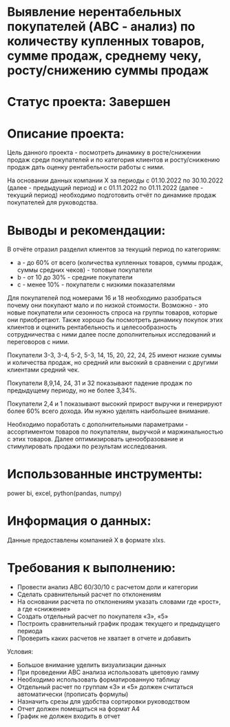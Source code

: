 # Выявление нерентабельных покупателей (ABC - анализ) по количеству купленных товаров, сумме продаж, среднему чеку, росту/снижению суммы продаж

# Статус проекта: Завершен

# Описание проекта:

Цель данного проекта - посмотреть динамику в росте/снижении продаж среди покупателей и по категория клиентов и росту/снижению продаж дать оценку рентабельности работы с ними.

На основании данных компании X за периоды с 01.10.2022 по 30.10.2022 (далее - предыдущий период) и с 01.11.2022 по 01.11.2022 (далее - текущий период)
необходимо подготовить отчёт по динамике продаж покупателей для руководства.


# **Выводы и рекомендации:**

В отчёте отразил разделил клиентов за текущий период по категориям:
- а - до 60%  от всего (количества купленных товаров, суммы продаж, суммы средних чеков) - топовые покупатели
- b - от 10 до 30% - средние покупатели
- c - менее 10% - покупатели с низкими показателями

Для покупателей под номерами 16 и 18 необходимо разобраться почему они покупают мало и по низкой стоимости. Возможно - это новые покупатели или сезонность спроса на группы товаров, которые они приобретают. Также хорошо бы посмотреть динамику покупок этих клиентов и оценить рентабельность и целесообразность сотрудничества с ними далее после
дополнительных исследований и переговоров с ними.

Покупатели 3-3, 3-4, 5-2, 5-3, 14, 15, 20, 22, 24, 25 имеют низкие суммы и количества продаж, но средний или высокий в сравнении с другими клиентами
средний чек.

Покупатели 8,9,14, 24, 31 и 32 показывают падение продаж по предыдущему периоду, но не более 3,34%.

Покупатели 2,4 и 1 показывают высокий прирост выручки и генерируют более 60% всего дохода. Им нужно уделять наибольшее внимание.

Необходимо поработать с дополнительными параметрами - ассортиментом товаров по покупателям, выручкой и маржинальностью с этих товаров.
Далее оптимизировать ценообразование и стимулировать продажи по результам исследования.

# Использованные инструменты:
power bi, excel, python(pandas, numpy) 

# Информация о данных:
Данные предоставлены компанией X в формате xlxs. 

# Требования к выполнению:

- Провести анализ АВС 60/30/10 с расчетом доли и категории
- Сделать сравнительный расчет по отклонениям
- На основании расчета по отклонениям указать словами где «рост», а где «снижение»
- Создать отдельный расчет по покупателя «3», «5»
- Построить сравнительный график продаж текущего и предыдущего периода
- Проверить каких расчетов не хватает в отчете и добавить

Условия:
- Большое внимание уделить визуализации данных
- При проведении АВС анализа использовать цветовую гамму
- Необходимо использовать форматированную таблицу
- Отдельный расчет по группам «3» и «5» должен считаться автоматически (прописать формулы)
- Назначить срезы для удобства сортировки руководством
- Отчет должен помещаться на формат А4
- График не должен входить в отчет
